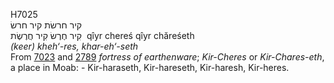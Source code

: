 <body>
  <p>H7025<br>  קיר חרשׂת    קיר חרשׂ  <br> קִיר חֶרֶשׂ  קִיר חֲרֶשֶׂת  ‎  qı̂yr chereś  qı̂yr chăreśeth  <br><i>(keer)</i> <i>kheh‘-res,</i> <i>khar-eh‘-seth </i><br>From <a href="h7023.htm">7023</a> and <a href="h2789.htm">2789</a>  <i>fortress</i> <i>of</i> <i>earthenware</i>; <i>Kir-Cheres</i> or <i>Kir-Chares-eth</i>, a place in Moab: - Kir-haraseth, Kir-hareseth, Kir-haresh, Kir-heres.<br></p>
 </body>